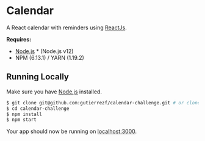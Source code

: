 # Calendar

A React calendar with reminders using [ReactJs](https://reactjs.org/).

**Requires:**
- [Node.js](https://nodejs.org/) &#x2a; (Node.js v12)
- NPM (6.13.1) / YARN (1.19.2)

## Running Locally

Make sure you have [Node.js](http://nodejs.org/) installed.

```sh
$ git clone git@github.com:gutierrezf/calendar-challenge.git # or clone your own fork
$ cd calendar-challenge
$ npm install
$ npm start
```

Your app should now be running on [localhost:3000](http://localhost:3000/).
